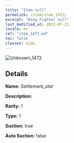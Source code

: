 ```yaml
---
title: "Item null"
permalink: /item/item_1472/
excerpt: "Wing Fighter null"
last_modified_at: 2023-07-21
locale: en
ref: "item_1472.md"
toc: false
classes: wide
---
```



 ![Unknown_1472](/images/item/Settlement_star_p.png)



## Details

 **Name:** *Settlement_star* 

 **Description:** 

 **Rarity:** 1 

 **Type:** 1 

 **Suction:** true 

 **Auto Suction:** false 



